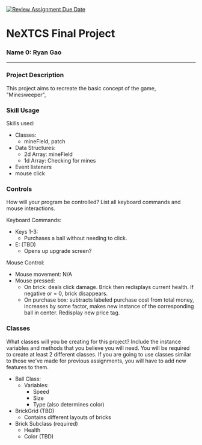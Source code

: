 [![Review Assignment Due Date](https://classroom.github.com/assets/deadline-readme-button-22041afd0340ce965d47ae6ef1cefeee28c7c493a6346c4f15d667ab976d596c.svg)](https://classroom.github.com/a/19cMSIh9)
# NeXTCS Final Project
### Name 0: Ryan Gao
---

### Project Description
This project aims to recreate the basic concept of the game, "Minesweeper", 

### Skill Usage
Skills used:
- Classes:
  - mineField, patch
- Data Structures:
  -  2d Array: mineField
  -  1d Array: Checking for mines
- Event listeners
-   mouse click

### Controls
How will your program be controlled? List all keyboard commands and mouse interactions.

Keyboard Commands:
- Keys 1-3:
    - Purchases a ball without needing to click.
- E: (TBD)
    - Opens up upgrade screen?

Mouse Control:
- Mouse movement: N/A
- Mouse pressed:
  - On brick: deals click damage. Brick then redisplays current health. If negative or = 0, brick disappears.
  - On purchase box: subtracts labeled purchase cost from total money, increases by some factor, makes new instance of the corresponding ball in center. Redisplay new price tag.


### Classes
What classes will you be creating for this project? Include the instance variables and methods that you believe you will need. You will be required to create at least 2 different classes. If you are going to use classes similar to those we've made for previous assignments, you will have to add new features to them.
- Ball Class:
  - Variables:
      - Speed
      - Size
      - Type (also determines color)
- BrickGrid (TBD)
  - Contains different layouts of bricks
- Brick Subclass (required)
    - Health
    - Color (TBD)
